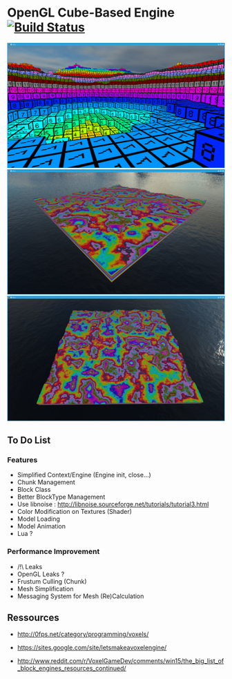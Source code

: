 # OpenGL Cube-Based Engine [![Build Status](https://magnum.travis-ci.com/Hidjy/ogl.svg?token=Pzjze7jWwkx6xhyjKyyW&branch=master)](https://magnum.travis-ci.com/Hidjy/ogl)

![alt tag](screenshot/screen0.png)
![alt tag](screenshot/screen1.png)
![alt tag](screenshot/screen2.png)

## To Do List

### Features
* Simplified Context/Engine (Engine init, close...)
* Chunk Management
* Block Class
* Better BlockType Management
* Use libnoise : http://libnoise.sourceforge.net/tutorials/tutorial3.html
* Color Modification on Textures (Shader)
* Model Loading
* Model Animation
* Lua ?

### Performance Improvement
* /!\ Leaks
* OpenGL Leaks ?
* Frustum Culling (Chunk)
* Mesh Simplification
* Messaging System for Mesh (Re)Calculation

## Ressources
* http://0fps.net/category/programming/voxels/
* https://sites.google.com/site/letsmakeavoxelengine/

* http://www.reddit.com/r/VoxelGameDev/comments/win15/the_big_list_of_block_engines_resources_continued/
